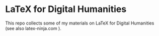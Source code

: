 # LaTeX for Digital Humanities
This repo collects some of my materials on LaTeX for Digital Humanities (see also latex-ninja.com ).
